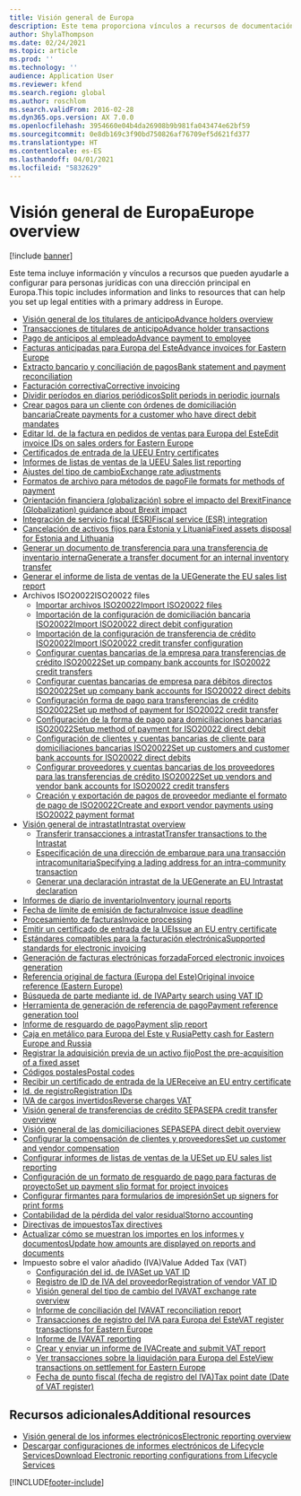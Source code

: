 ```yaml
---
title: Visión general de Europa
description: Este tema proporciona vínculos a recursos de documentación para Europa de Microsoft Dynamics 365 Finance.
author: ShylaThompson
ms.date: 02/24/2021
ms.topic: article
ms.prod: ''
ms.technology: ''
audience: Application User
ms.reviewer: kfend
ms.search.region: global
ms.author: roschlom
ms.search.validFrom: 2016-02-28
ms.dyn365.ops.version: AX 7.0.0
ms.openlocfilehash: 3954660e04b4da26908b9b981fa043474e62bf59
ms.sourcegitcommit: 0e8db169c3f90bd750826af76709ef5d621fd377
ms.translationtype: HT
ms.contentlocale: es-ES
ms.lasthandoff: 04/01/2021
ms.locfileid: "5832629"
---
```

# <a name="europe-overview"></a><span data-ttu-id="79ee4-103">Visión general de Europa</span><span class="sxs-lookup"><span data-stu-id="79ee4-103">Europe overview</span></span>

[!include [banner](../includes/banner.md)]

<span data-ttu-id="79ee4-104">Este tema incluye información y vínculos a recursos que pueden ayudarle a configurar para personas jurídicas con una dirección principal en Europa.</span><span class="sxs-lookup"><span data-stu-id="79ee4-104">This topic includes information and links to resources that can help you set up legal entities with a primary address in Europe.</span></span> 

- [<span data-ttu-id="79ee4-105">Visión general de los titulares de anticipo</span><span class="sxs-lookup"><span data-stu-id="79ee4-105">Advance holders overview</span></span>](emea-advance-holders.md)
 - [<span data-ttu-id="79ee4-106">Transacciones de titulares de anticipo</span><span class="sxs-lookup"><span data-stu-id="79ee4-106">Advance holder transactions</span></span>](emea-advance-holders-transactions.md)
 - [<span data-ttu-id="79ee4-107">Pago de anticipos al empleado</span><span class="sxs-lookup"><span data-stu-id="79ee4-107">Advance payment to employee</span></span>](tasks/advance-payment-employee.md)
- [<span data-ttu-id="79ee4-108">Facturas anticipadas para Europa del Este</span><span class="sxs-lookup"><span data-stu-id="79ee4-108">Advance invoices for Eastern Europe</span></span>](emea-advance-invoice.md)
- [<span data-ttu-id="79ee4-109">Extracto bancario y conciliación de pagos</span><span class="sxs-lookup"><span data-stu-id="79ee4-109">Bank statement and payment reconciliation</span></span>](emea-bank-reconciliation.md)
- [<span data-ttu-id="79ee4-110">Facturación correctiva</span><span class="sxs-lookup"><span data-stu-id="79ee4-110">Corrective invoicing</span></span>](emea-corrective-invoice.md)
- [<span data-ttu-id="79ee4-111">Dividir períodos en diarios periódicos</span><span class="sxs-lookup"><span data-stu-id="79ee4-111">Split periods in periodic journals</span></span>](emea-create-post-periodic-journals.md)
- [<span data-ttu-id="79ee4-112">Crear pagos para un cliente con órdenes de domiciliación bancaria</span><span class="sxs-lookup"><span data-stu-id="79ee4-112">Create payments for a customer who have direct debit mandates</span></span>](tasks/create-payments-customers-who-have-direct-debit-mandates.md)
- [<span data-ttu-id="79ee4-113">Editar Id. de la factura en pedidos de ventas para Europa del Este</span><span class="sxs-lookup"><span data-stu-id="79ee4-113">Edit invoice IDs on sales orders for Eastern Europe</span></span>](emea-edit-invoice-id-sales-orders.md)
- [<span data-ttu-id="79ee4-114">Certificados de entrada de la UE</span><span class="sxs-lookup"><span data-stu-id="79ee4-114">EU Entry certificates</span></span>](emea-entry-certificates.md)
- [<span data-ttu-id="79ee4-115">Informes de listas de ventas de la UE</span><span class="sxs-lookup"><span data-stu-id="79ee4-115">EU Sales list reporting</span></span>](emea-eu-sales-list.md)
- [<span data-ttu-id="79ee4-116">Ajustes del tipo de cambio</span><span class="sxs-lookup"><span data-stu-id="79ee4-116">Exchange rate adjustments</span></span>](emea-exchange-rate-adjustments.md)
- [<span data-ttu-id="79ee4-117">Formatos de archivo para métodos de pago</span><span class="sxs-lookup"><span data-stu-id="79ee4-117">File formats for methods of payment</span></span>](emea-select-file-formats-for-the-method-of-payments.md)
- [<span data-ttu-id="79ee4-118">Orientación financiera (globalización) sobre el impacto del Brexit</span><span class="sxs-lookup"><span data-stu-id="79ee4-118">Finance (Globalization) guidance about Brexit impact</span></span>](https://businesscenter.mbs.microsoft.com/#contentdetail/GuidanceBrexitImpact)
- [<span data-ttu-id="79ee4-119">Integración de servicio fiscal (ESR)</span><span class="sxs-lookup"><span data-stu-id="79ee4-119">Fiscal service (ESR) integration</span></span>](emea-fiscal-service-integration.md)
- [<span data-ttu-id="79ee4-120">Cancelación de activos fijos para Estonia y Lituania</span><span class="sxs-lookup"><span data-stu-id="79ee4-120">Fixed assets disposal for Estonia and Lithuania</span></span>](emea-credit-note-reverse-fixed-asset-sale.md)
- [<span data-ttu-id="79ee4-121">Generar un documento de transferencia para una transferencia de inventario interna</span><span class="sxs-lookup"><span data-stu-id="79ee4-121">Generate a transfer document for an internal inventory transfer</span></span>](tasks/transfer-document-internal-inventory-transfer.md)
- [<span data-ttu-id="79ee4-122"> Generar el informe de lista de ventas de la UE</span><span class="sxs-lookup"><span data-stu-id="79ee4-122">Generate the EU sales list report</span></span>](tasks/eur-00011-eu-sales-list-report.md)
- <span data-ttu-id="79ee4-123">Archivos ISO20022</span><span class="sxs-lookup"><span data-stu-id="79ee4-123">ISO20022 files</span></span>
  - [<span data-ttu-id="79ee4-124">Importar archivos ISO20022</span><span class="sxs-lookup"><span data-stu-id="79ee4-124">Import ISO20022 files</span></span>](emea-ISO20022-file-formats.md)
  - [<span data-ttu-id="79ee4-125">Importación de la configuración de domiciliación bancaria ISO20022</span><span class="sxs-lookup"><span data-stu-id="79ee4-125">Import ISO20022 direct debit configuration</span></span>](tasks/import-iso20022-direct-debit-configuration.md)
  - [<span data-ttu-id="79ee4-126">Importación de la configuración de transferencia de crédito ISO20022</span><span class="sxs-lookup"><span data-stu-id="79ee4-126">Import ISO20022 credit transfer configuration</span></span>](tasks/import-iso20022-credit-transfer-configuration.md)
  - [<span data-ttu-id="79ee4-127">Configurar cuentas bancarias de la empresa para transferencias de crédito ISO20022</span><span class="sxs-lookup"><span data-stu-id="79ee4-127">Set up company bank accounts for ISO20022 credit transfers</span></span>](tasks/set-up-company-bank-accounts-iso20022-credit-transfers.md)
  - [<span data-ttu-id="79ee4-128">Configurar cuentas bancarias de empresa para débitos directos ISO20022</span><span class="sxs-lookup"><span data-stu-id="79ee4-128">Set up company bank accounts for ISO20022 direct debits</span></span>](tasks/set-up-company-bank-accounts-iso20022-direct-debits.md)
  - [<span data-ttu-id="79ee4-129">Configuración forma de pago para transferencias de crédito ISO20022</span><span class="sxs-lookup"><span data-stu-id="79ee4-129">Set up method of payment for ISO20022 credit transfer</span></span>](tasks/set-up-method-payment-iso20022-credit-transfer.md)
  - [<span data-ttu-id="79ee4-130">Configuración de la forma de pago para domiciliaciones bancarias ISO20022</span><span class="sxs-lookup"><span data-stu-id="79ee4-130">Setup method of payment for ISO20022 direct debit</span></span>](tasks/setup-method-payment-iso20022-direct-debit.md)
  - [<span data-ttu-id="79ee4-131">Configuración de clientes y cuentas bancarias de cliente para domiciliaciones bancarias ISO20022</span><span class="sxs-lookup"><span data-stu-id="79ee4-131">Set up customers and customer bank accounts for ISO20022 direct debits</span></span>](tasks/set-up-bank-accounts-iso20022-direct-debits.md)
  - [<span data-ttu-id="79ee4-132">Configurar proveedores y cuentas bancarias de los proveedores para las transferencias de crédito ISO20022</span><span class="sxs-lookup"><span data-stu-id="79ee4-132">Set up vendors and vendor bank accounts for ISO20022 credit transfers</span></span>](tasks/set-up-vendor-iso20022-credit-transfers.md)
  - [<span data-ttu-id="79ee4-133">Creación y exportación de pagos de proveedor mediante el formato de pago de ISO20022</span><span class="sxs-lookup"><span data-stu-id="79ee4-133">Create and export vendor payments using ISO20022 payment format</span></span>](tasks/create-export-vendor-payments-iso20022-payment-format.md)
- [<span data-ttu-id="79ee4-134">Visión general de intrastat</span><span class="sxs-lookup"><span data-stu-id="79ee4-134">Intrastat overview</span></span>](emea-intrastat.md)
  - [<span data-ttu-id="79ee4-135">Transferir transacciones a intrastat</span><span class="sxs-lookup"><span data-stu-id="79ee4-135">Transfer transactions to the Intrastat</span></span>](tasks/transfer-transactions-intrastat.md)
  - [<span data-ttu-id="79ee4-136">Especificación de una dirección de embarque para una transacción intracomunitaria</span><span class="sxs-lookup"><span data-stu-id="79ee4-136">Specifying a lading address for an intra-community transaction</span></span>](tasks/eur-00002-specify-lading-address-intra-community.md)
  - [<span data-ttu-id="79ee4-137">Generar una declaración intrastat de la UE</span><span class="sxs-lookup"><span data-stu-id="79ee4-137">Generate an EU Intrastat declaration</span></span>](tasks/eur-00002-eu-intrastat-declaration.md)
- [<span data-ttu-id="79ee4-138">Informes de diario de inventario</span><span class="sxs-lookup"><span data-stu-id="79ee4-138">Inventory journal reports</span></span>](emea-set-up-report-inventory-journal-names.md)
- [<span data-ttu-id="79ee4-139">Fecha de límite de emisión de factura</span><span class="sxs-lookup"><span data-stu-id="79ee4-139">Invoice issue deadline</span></span>](emea-invoice-issue-deadline.md)
- [<span data-ttu-id="79ee4-140">Procesamiento de facturas</span><span class="sxs-lookup"><span data-stu-id="79ee4-140">Invoice processing</span></span>](emea-invoice-processing.md)
- [<span data-ttu-id="79ee4-141">Emitir un certificado de entrada de la UE</span><span class="sxs-lookup"><span data-stu-id="79ee4-141">Issue an EU entry certificate</span></span>](tasks/eur-00012-issue-eu-entry-certificate.md)
- [<span data-ttu-id="79ee4-142">Estándares compatibles para la facturación electrónica</span><span class="sxs-lookup"><span data-stu-id="79ee4-142">Supported standards for electronic invoicing</span></span>](emea-oioubl-standards-electronic-invoicing.md)
- [<span data-ttu-id="79ee4-143">Generación de facturas electrónicas forzada</span><span class="sxs-lookup"><span data-stu-id="79ee4-143">Forced electronic invoices generation</span></span>](emea-eur-forced-einvoices.md)
- [<span data-ttu-id="79ee4-144">Referencia original de factura (Europa del Este)</span><span class="sxs-lookup"><span data-stu-id="79ee4-144">Original invoice reference (Eastern Europe)</span></span>](tasks/ee-00004-original-invoice-reference.md)
- [<span data-ttu-id="79ee4-145">Búsqueda de parte mediante id. de IVA</span><span class="sxs-lookup"><span data-stu-id="79ee4-145">Party search using VAT ID</span></span>](tasks/eur-00015-party-search-vat-id.md)
- [<span data-ttu-id="79ee4-146">Herramienta de generación de referencia de pago</span><span class="sxs-lookup"><span data-stu-id="79ee4-146">Payment reference generation tool</span></span>](tasks/ee-00015-payment-reference-generation-tool.md)
- [<span data-ttu-id="79ee4-147">Informe de resguardo de pago</span><span class="sxs-lookup"><span data-stu-id="79ee4-147">Payment slip report</span></span>](emea-eur-payment-slip-report-giro.md)
- [<span data-ttu-id="79ee4-148">Caja en metálico para Europa del Este y Rusia</span><span class="sxs-lookup"><span data-stu-id="79ee4-148">Petty cash for Eastern Europe and Russia</span></span>](emea-petty-cash.md)
- [<span data-ttu-id="79ee4-149">Registrar la adquisición previa de un activo fijo</span><span class="sxs-lookup"><span data-stu-id="79ee4-149">Post the pre-acquisition of a fixed asset</span></span>](emea-pre-acquisition-acquisition-fixed-asset.md)
- [<span data-ttu-id="79ee4-150">Códigos postales</span><span class="sxs-lookup"><span data-stu-id="79ee4-150">Postal codes</span></span>](emea-import-create-postal-codes-manually.md)
- [<span data-ttu-id="79ee4-151">Recibir un certificado de entrada de la UE</span><span class="sxs-lookup"><span data-stu-id="79ee4-151">Receive an EU entry certificate</span></span>](tasks/eur-00012-receive-eu-entry-certificate.md)
- [<span data-ttu-id="79ee4-152">Id. de registro</span><span class="sxs-lookup"><span data-stu-id="79ee4-152">Registration IDs</span></span>](emea-registration-ids.md)
- [<span data-ttu-id="79ee4-153">IVA de cargos invertidos</span><span class="sxs-lookup"><span data-stu-id="79ee4-153">Reverse charges VAT</span></span>](emea-reverse-charge.md)
- [<span data-ttu-id="79ee4-154">Visión general de transferencias de crédito SEPA</span><span class="sxs-lookup"><span data-stu-id="79ee4-154">SEPA credit transfer overview</span></span>](../accounts-payable/sepa-credit-transfer.md)
- [<span data-ttu-id="79ee4-155">Visión general de las domiciliaciones SEPA</span><span class="sxs-lookup"><span data-stu-id="79ee4-155">SEPA direct debit overview</span></span>](../accounts-receivable/sepa-direct-debit-overview.md)
- [<span data-ttu-id="79ee4-156">Configurar la compensación de clientes y proveedores</span><span class="sxs-lookup"><span data-stu-id="79ee4-156">Set up customer and vendor compensation</span></span>](emea-compensation-customer-vendor-transactions.md)
- [<span data-ttu-id="79ee4-157">Configurar informes de listas de ventas de la UE</span><span class="sxs-lookup"><span data-stu-id="79ee4-157">Set up EU sales list reporting</span></span>](tasks/eur-00011-eu-sales-list-reporting.md)
- [<span data-ttu-id="79ee4-158">Configuración de un formato de resguardo de pago para facturas de proyecto</span><span class="sxs-lookup"><span data-stu-id="79ee4-158">Set up payment slip format for project invoices</span></span>](tasks/set-up-payment-slip-format-project-invoices.md)
- [<span data-ttu-id="79ee4-159">Configurar firmantes para formularios de impresión</span><span class="sxs-lookup"><span data-stu-id="79ee4-159">Set up signers for print forms</span></span>](emea-set-up-signers-for-printing-forms.md)
- [<span data-ttu-id="79ee4-160">Contabilidad de la pérdida del valor residual</span><span class="sxs-lookup"><span data-stu-id="79ee4-160">Storno accounting</span></span>](emea-storno.md)
- [<span data-ttu-id="79ee4-161">Directivas de impuestos</span><span class="sxs-lookup"><span data-stu-id="79ee4-161">Tax directives</span></span>](emea-tax-directives.md)
- [<span data-ttu-id="79ee4-162">Actualizar cómo se muestran los importes en los informes y documentos</span><span class="sxs-lookup"><span data-stu-id="79ee4-162">Update how amounts are displayed on reports and documents</span></span>](emea-amount-printing-forms.md)
- <span data-ttu-id="79ee4-163">Impuesto sobre el valor añadido (IVA)</span><span class="sxs-lookup"><span data-stu-id="79ee4-163">Value Added Tax (VAT)</span></span>
  - [<span data-ttu-id="79ee4-164">Configuración del id. de IVA</span><span class="sxs-lookup"><span data-stu-id="79ee4-164">Set up VAT ID</span></span>](tasks/eur-00015-vat-id.md)
  - [<span data-ttu-id="79ee4-165">Registro de ID de IVA del proveedor</span><span class="sxs-lookup"><span data-stu-id="79ee4-165">Registration of vendor VAT ID</span></span>](tasks/eur-00015-registration-vendor-vat-id.md)
  - [<span data-ttu-id="79ee4-166">Visión general del tipo de cambio del IVA</span><span class="sxs-lookup"><span data-stu-id="79ee4-166">VAT exchange rate overview</span></span>](emea-vat-exchange-rate.md)
  - [<span data-ttu-id="79ee4-167">Informe de conciliación del IVA</span><span class="sxs-lookup"><span data-stu-id="79ee4-167">VAT reconciliation report</span></span>](tasks/eur-00018-vat-reconciliation-report.md)
  - [<span data-ttu-id="79ee4-168">Transacciones de registro del IVA para Europa del Este</span><span class="sxs-lookup"><span data-stu-id="79ee4-168">VAT register transactions for Eastern Europe</span></span>](emea-vat-register-transactions.md)
  - [<span data-ttu-id="79ee4-169">Informe de IVA</span><span class="sxs-lookup"><span data-stu-id="79ee4-169">VAT reporting</span></span>](emea-vat-reporting.md)
  - [<span data-ttu-id="79ee4-170">Crear y enviar un informe de IVA</span><span class="sxs-lookup"><span data-stu-id="79ee4-170">Create and submit VAT report</span></span>](tasks/create-submit-vat-report.md)
  - [<span data-ttu-id="79ee4-171">Ver transacciones sobre la liquidación para Europa del Este</span><span class="sxs-lookup"><span data-stu-id="79ee4-171">View transactions on settlement for Eastern Europe</span></span>](emea-transactions-settlement-form.md)
  - [<span data-ttu-id="79ee4-172">Fecha de punto fiscal (fecha de registro del IVA)</span><span class="sxs-lookup"><span data-stu-id="79ee4-172">Tax point date (Date of VAT register)</span></span>](emea-tax-point-date.md)

## <a name="additional-resources"></a><span data-ttu-id="79ee4-173">Recursos adicionales</span><span class="sxs-lookup"><span data-stu-id="79ee4-173">Additional resources</span></span>

- [<span data-ttu-id="79ee4-174">Visión general de los informes electrónicos</span><span class="sxs-lookup"><span data-stu-id="79ee4-174">Electronic reporting overview</span></span>](../../dev-itpro/analytics/general-electronic-reporting.md)
- [<span data-ttu-id="79ee4-175">Descargar configuraciones de informes electrónicos de Lifecycle Services</span><span class="sxs-lookup"><span data-stu-id="79ee4-175">Download Electronic reporting configurations from Lifecycle Services</span></span>](../../dev-itpro/analytics/download-electronic-reporting-configuration-lcs.md)


[!INCLUDE[footer-include](../../includes/footer-banner.md)]

